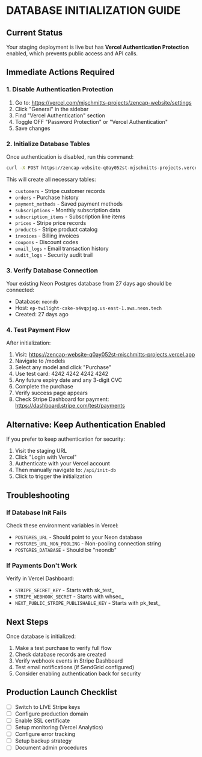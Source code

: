 # DATABASE INITIALIZATION GUIDE

## Current Status
Your staging deployment is live but has **Vercel Authentication Protection** enabled, which prevents public access and API calls.

## Immediate Actions Required

### 1. Disable Authentication Protection
1. Go to: https://vercel.com/mjschmitts-projects/zencap-website/settings
2. Click "General" in the sidebar
3. Find "Vercel Authentication" section
4. Toggle OFF "Password Protection" or "Vercel Authentication"
5. Save changes

### 2. Initialize Database Tables
Once authentication is disabled, run this command:
```bash
curl -X POST https://zencap-website-q0ay052st-mjschmitts-projects.vercel.app/api/init-db -H "Content-Type: application/json"
```

This will create all necessary tables:
- `customers` - Stripe customer records
- `orders` - Purchase history
- `payment_methods` - Saved payment methods
- `subscriptions` - Monthly subscription data
- `subscription_items` - Subscription line items
- `prices` - Stripe price records
- `products` - Stripe product catalog
- `invoices` - Billing invoices
- `coupons` - Discount codes
- `email_logs` - Email transaction history
- `audit_logs` - Security audit trail

### 3. Verify Database Connection
Your existing Neon Postgres database from 27 days ago should be connected:
- Database: `neondb`
- Host: `ep-twilight-cake-a4vqpjxg.us-east-1.aws.neon.tech`
- Created: 27 days ago

### 4. Test Payment Flow
After initialization:
1. Visit: https://zencap-website-q0ay052st-mjschmitts-projects.vercel.app
2. Navigate to /models
3. Select any model and click "Purchase"
4. Use test card: 4242 4242 4242 4242
5. Any future expiry date and any 3-digit CVC
6. Complete the purchase
7. Verify success page appears
8. Check Stripe Dashboard for payment: https://dashboard.stripe.com/test/payments

## Alternative: Keep Authentication Enabled
If you prefer to keep authentication for security:
1. Visit the staging URL
2. Click "Login with Vercel" 
3. Authenticate with your Vercel account
4. Then manually navigate to: `/api/init-db`
5. Click to trigger the initialization

## Troubleshooting

### If Database Init Fails
Check these environment variables in Vercel:
- `POSTGRES_URL` - Should point to your Neon database
- `POSTGRES_URL_NON_POOLING` - Non-pooling connection string
- `POSTGRES_DATABASE` - Should be "neondb"

### If Payments Don't Work
Verify in Vercel Dashboard:
- `STRIPE_SECRET_KEY` - Starts with sk_test_
- `STRIPE_WEBHOOK_SECRET` - Starts with whsec_
- `NEXT_PUBLIC_STRIPE_PUBLISHABLE_KEY` - Starts with pk_test_

## Next Steps
Once database is initialized:
1. Make a test purchase to verify full flow
2. Check database records are created
3. Verify webhook events in Stripe Dashboard
4. Test email notifications (if SendGrid configured)
5. Consider enabling authentication back for security

## Production Launch Checklist
- [ ] Switch to LIVE Stripe keys
- [ ] Configure production domain
- [ ] Enable SSL certificate
- [ ] Setup monitoring (Vercel Analytics)
- [ ] Configure error tracking
- [ ] Setup backup strategy
- [ ] Document admin procedures